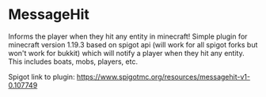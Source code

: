 # MessageHit
Informs the player when they hit any entity in minecraft!
Simple plugin for minecraft version 1.19.3 based on spigot api (will work for all spigot forks but won't work for bukkit) which will notify a player when they hit any entity. This includes boats, mobs, players, etc.

Spigot link to plugin: https://www.spigotmc.org/resources/messagehit-v1-0.107749
